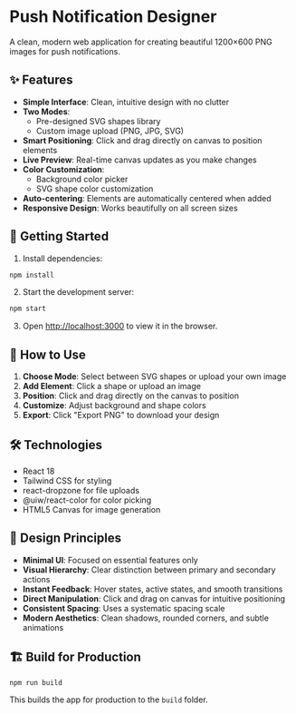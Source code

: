 # Push Notification Designer

A clean, modern web application for creating beautiful 1200×600 PNG images for push notifications.

## ✨ Features

- **Simple Interface**: Clean, intuitive design with no clutter
- **Two Modes**: 
  - Pre-designed SVG shapes library
  - Custom image upload (PNG, JPG, SVG)
- **Smart Positioning**: Click and drag directly on canvas to position elements
- **Live Preview**: Real-time canvas updates as you make changes
- **Color Customization**: 
  - Background color picker
  - SVG shape color customization
- **Auto-centering**: Elements are automatically centered when added
- **Responsive Design**: Works beautifully on all screen sizes

## 🚀 Getting Started

1. Install dependencies:
```bash
npm install
```

2. Start the development server:
```bash
npm start
```

3. Open [http://localhost:3000](http://localhost:3000) to view it in the browser.

## 🎨 How to Use

1. **Choose Mode**: Select between SVG shapes or upload your own image
2. **Add Element**: Click a shape or upload an image
3. **Position**: Click and drag directly on the canvas to position
4. **Customize**: Adjust background and shape colors
5. **Export**: Click "Export PNG" to download your design

## 🛠️ Technologies

- React 18
- Tailwind CSS for styling
- react-dropzone for file uploads
- @uiw/react-color for color picking
- HTML5 Canvas for image generation

## 📱 Design Principles

- **Minimal UI**: Focused on essential features only
- **Visual Hierarchy**: Clear distinction between primary and secondary actions
- **Instant Feedback**: Hover states, active states, and smooth transitions
- **Direct Manipulation**: Click and drag on canvas for intuitive positioning
- **Consistent Spacing**: Uses a systematic spacing scale
- **Modern Aesthetics**: Clean shadows, rounded corners, and subtle animations

## 🏗️ Build for Production

```bash
npm run build
```

This builds the app for production to the `build` folder.